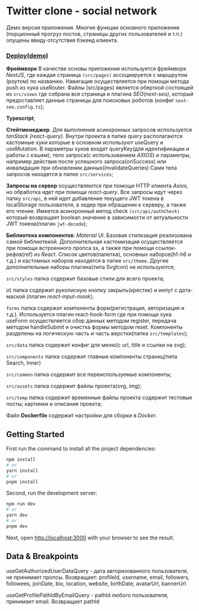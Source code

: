 # Twitter clone - social network

Демо версия приложения. Многие функции основного приложения (порционный прогруз постов, страницы других пользователей и т.п.) опущены ввиду отсутствия бэкенд клиента.

### [Deploy(demo)](https://twitter-clone-frontend-demo.vercel.app/) ###

**Фреймворк** В качестве основы приложения используется фреймворк *NextJS*, где каждая страница `(src/pages)` ассоциируется с маршрутом (роутом) по названию. Навигация осуществляется при помощи метода push из хука useRouter. Файлы (src/pages) является оберткой состоящей из `src/views` где собрана вся страница и плагина *SEO(next-seo)*, который предоставляет данные страницы для поисковых роботов (конфиг `next-seo.config.ts`);

**Typescript**;

**Стейтменеджер**. Для выполнения асинхронных запросов используется *tanStack (react-query)*. Внутри проекта в папке query располагаются кастомные хуки которые в основном используют useQuery и useMutation. В параметры хуков входят queryKey(для идентификации и работы с кэшем), тело запроса(с использованием *AXIOS*) и параметры, например действия после успешного запроса(onSuccess) или инвалидация при обновлении данных(invalidateQueries) Сами тела запросов находятся в папке `src/services`;

**Запросы на сервер** осуществляются при помощи HTTP клиента *Axios*, но обработка идет при помощи *react-query*. Все запросы идут через папку `src/api`, в ней идет добавление текущего JWT токена в localStorage пользователя, в хедер при обращении к серверу, а также его чтение. Имеется асинхронный метод check `(src/api/authCheck)` который возвращает boolean значение в зависимости от актуальности JWT токена(плагин `jwt-decode`);

**Библиотека компонентов**: *Material UI*. Базовая стилизация реализована самой библиотекой. Дополнительная кастомизация осуществляется при помощи встроенного пропса sx, а также при помощи ссылок-рефов(ref) из *React*. Список цветов(палетка), основных наборов(h1-h6 и т.д.) и кастомных наборов находятся в папке `src/theme`. Другие дополнительные наборы плагина(типа SvgIcon) не используются;

`src/styles` папка содержит базовые стили для всего проекта;

`UI` папка содержит рукописную кнопку закрыть(крестик) и инпут с дата-маской (плагин *react-input-mask*);

`forms` папка содержит компоненты форм(регистрация, авторизация и т.д.). Используется плагин react-hook-form где при помощи хука useForm осуществляется сбор данных методом register, передача методом handleSubmit и очистка формы методом reset. Компоненты разделены на логическую часть и часть верстки(папка `src/templates`);

`src/data` папка содержит конфиг для меню(с url, title и ссылки на svg);

`src/components` папка содержит главные компоненты страниц(типа Search, Inner)

`src/common` папка содержит все переиспользуемые компоненты;

`src/assets` папка содержит файлы проекта(svg, img);

`src/temp` папка содержит временные файлы проекта содержит тестовые посты; картинки и описания проекта;

Файл **Dockerfile** содержит настройки для сборки в *Docker*.


## Getting Started

First run the command to install all the project dependencies:

```bash
npm install
# or
yarn install
# or
pnpm install
```

Second, run the development server:

```bash
npm run dev
# or
yarn dev
# or
pnpm dev
```

Next, open [http://localhost:3000](http://localhost:3000) with your browser to see the result.

## Data & Breakpoints

useGetAuthorizedUserDataQuery - дата авторизованного пользователя, не принимает пропсы. Возвращает: profileId, username, email, followers, followees, joinDate, bio, location, website, birthDate, avatarUrl, bannerUrl

useGetProfilePathIdByEmailQuery - pathId любого пользователя, принимает email. Возвращает pathId